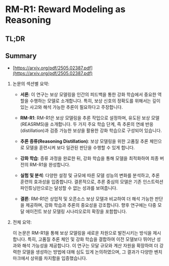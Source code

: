 # RM-R1: Reward Modeling as Reasoning
## TL;DR
## Summary
- [https://arxiv.org/pdf/2505.02387.pdf](https://arxiv.org/pdf/2505.02387.pdf)

1. 논문의 섹션별 요약:

   - **서론**: 이 연구는 보상 모델링을 인간의 피드백을 통한 강화 학습에서 중요한 역할을 수행하는 모델로 소개합니다. 특히, 보상 신호의 정확도를 위해서는 깊이 있는 사고와 해석 가능한 추론이 필요하다고 주장합니다.
   
   - **RM-R1**: RM-R1은 보상 모델링을 추론 작업으로 설정하며, 유도된 보상 모델(REASRMS)을 소개합니다. 두 가지 주요 학습 단계, 즉 추론의 연쇄 반응(distillation)과 검증 가능한 보상을 활용한 강화 학습으로 구성되어 있습니다.
   
   - **추론 증류(Reasoning Distillation)**: 보상 모델링을 위한 고품질 추론 체인으로 모델을 훈련시켜 보다 일관된 판단을 수행할 수 있게 합니다.
   
   - **강화 학습**: 증류 과정을 완료한 뒤, 강화 학습을 통해 모델을 최적화하여 최종 버전의 RM-R1을 완성합니다.
   
   - **실험 및 분석**: 다양한 설정 및 규모에 따른 모델 성능의 변화를 분석하고, 추론 훈련의 효과성을 입증합니다. 결론적으로, 추론 중심의 모델은 기존 인스트럭션 파인튜닝만으로는 달성할 수 없는 성과를 보여줍니다.

   - **결론**: RM-R1은 상업적 및 오픈소스 보상 모델과 비교하여 더 해석 가능한 판단을 제공하며, 강화 학습과 추론의 중요성을 강조합니다. 향후 연구에는 다중 모달 에이전트 보상 모델링 시나리오로의 확장을 포함합니다.

2. 전체 요약:

   이 논문은 RM-R1을 통해 보상 모델링을 새로운 차원으로 발전시키는 방식을 제시합니다. 특히, 고품질 추론 체인 및 강화 학습을 결합하여 이전 모델보다 뛰어난 성과와 해석 가능성을 제공합니다. 이 연구는 모달 규모와 계산 자원을 확장하여 더 강력한 모델을 생성하는 방법에 대해 심도 있게 논의하였으며, 그 결과가 다양한 벤치마크에서 상위를 차지함을 입증했습니다.